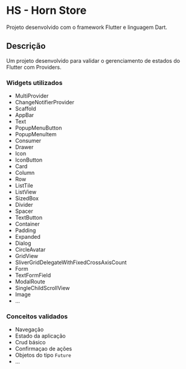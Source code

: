 # HS - Horn Store

Projeto desenvolvido com o framework Flutter e linguagem Dart.

## Descrição

Um projeto desenvolvido para validar o gerenciamento de estados do Flutter com Providers.

### Widgets utilizados
* MultiProvider
* ChangeNotifierProvider
* Scaffold
* AppBar
* Text
* PopupMenuButton
* PopupMenuItem
* Consumer
* Drawer
* Icon
* IconButton 
* Card
* Column
* Row
* ListTile
* ListView
* SizedBox
* Divider
* Spacer
* TextButton
* Container
* Padding
* Expanded
* Dialog
* CircleAvatar
* GridView
* SliverGridDelegateWithFixedCrossAxisCount
* Form
* TextFormField
* ModalRoute
* SingleChildScrollView
* Image
* ...

### Conceitos validados
* Navegação
* Estado da aplicação
* Crud básico
* Confirmaçao de ações
* Objetos do tipo `Future`
* ...